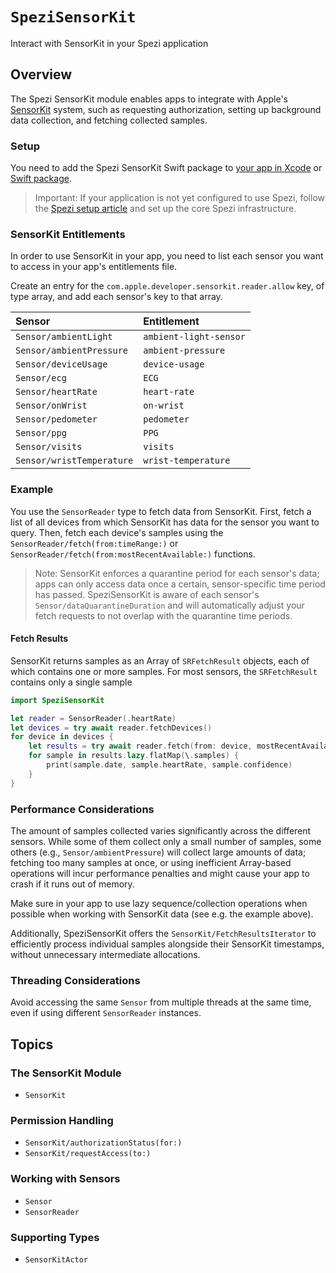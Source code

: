 # ``SpeziSensorKit``

<!--

This source file is part of the SpeziSensorKit open source project

SPDX-FileCopyrightText: 2025 Stanford University and the project authors (see CONTRIBUTORS.md)

SPDX-License-Identifier: MIT
       
-->

Interact with SensorKit in your Spezi application

## Overview
The Spezi SensorKit module enables apps to integrate with Apple's [SensorKit](https://developer.apple.com/documentation/sensorkit) system, such as requesting authorization, setting up background data collection, and fetching collected samples.

### Setup
You need to add the Spezi SensorKit Swift package to
 [your app in Xcode](https://developer.apple.com/documentation/xcode/adding-package-dependencies-to-your-app) or
 [Swift package](https://developer.apple.com/documentation/xcode/creating-a-standalone-swift-package-with-xcode#Add-a-dependency-on-another-Swift-package).

> Important: If your application is not yet configured to use Spezi, follow the
 [Spezi setup article](https://swiftpackageindex.com/stanfordspezi/spezi/documentation/spezi/initial-setup) and set up the core Spezi infrastructure. 


### SensorKit Entitlements

In order to use SensorKit in your app, you need to list each sensor you want to access in your app's entitlements file.

Create an entry for the `com.apple.developer.sensorkit.reader.allow` key, of type array, and add each sensor's key to that array.

| Sensor                      | Entitlement            |
| :-------------------------- | :--------------------- |
| ``Sensor/ambientLight``     | `ambient-light-sensor` |
| ``Sensor/ambientPressure``  | `ambient-pressure`     |
| ``Sensor/deviceUsage``      | `device-usage`         |
| ``Sensor/ecg``              | `ECG`                  |
| ``Sensor/heartRate``        | `heart-rate`           |
| ``Sensor/onWrist``          | `on-wrist`             |
| ``Sensor/pedometer``        | `pedometer`            |
| ``Sensor/ppg``              | `PPG`                  |
| ``Sensor/visits``           | `visits`               |
| ``Sensor/wristTemperature`` | `wrist-temperature`    |


### Example
You use the ``SensorReader`` type to fetch data from SensorKit.
First, fetch a list of all devices from which SensorKit has data for the sensor you want to query.
Then, fetch each device's samples using the ``SensorReader/fetch(from:timeRange:)`` or ``SensorReader/fetch(from:mostRecentAvailable:)`` functions.

> Note: SensorKit enforces a quarantine period for each sensor's data; apps can only access data once a certain, sensor-specific time period has passed.
  SpeziSensorKit is aware of each sensor's ``Sensor/dataQuarantineDuration`` and will automatically adjust your fetch requests to not overlap with the quarantine time periods.

#### Fetch Results
SensorKit returns samples as an Array of `SRFetchResult` objects, each of which contains one or more samples.
For most sensors, the `SRFetchResult` contains only a single sample

```swift
import SpeziSensorKit

let reader = SensorReader(.heartRate)
let devices = try await reader.fetchDevices()
for device in devices {
    let results = try await reader.fetch(from: device, mostRecentAvailable: .days(7))
    for sample in results.lazy.flatMap(\.samples) {
        print(sample.date, sample.heartRate, sample.confidence)
    }
}
```

### Performance Considerations
The amount of samples collected varies significantly across the different sensors.
While some of them collect only a small number of samples, some others (e.g., ``Sensor/ambientPressure``) will collect large amounts of data; fetching too many samples at once, or using inefficient Array-based operations will incur performance penalties and might cause your app to crash if it runs out of memory.

Make sure in your app to use lazy sequence/collection operations when possible when working with SensorKit data (see e.g. the example above).

Additionally, SpeziSensorKit offers the ``SensorKit/FetchResultsIterator`` to efficiently process individual samples alongside their SensorKit timestamps, without unnecessary intermediate allocations. 


### Threading Considerations
Avoid accessing the same ``Sensor`` from multiple threads at the same time, even if using different ``SensorReader`` instances.



## Topics

### The SensorKit Module
- ``SensorKit``

### Permission Handling
- ``SensorKit/authorizationStatus(for:)``
- ``SensorKit/requestAccess(to:)``

### Working with Sensors 
- ``Sensor``
- ``SensorReader``

### Supporting Types
- ``SensorKitActor``
